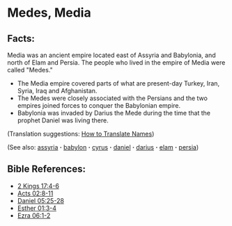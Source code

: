 # Medes, Media #

## Facts: ##

Media was an ancient empire located east of Assyria and Babylonia, and north of Elam and Persia. The people who lived in the empire of Media were called "Medes."

* The Media empire covered parts of what are present-day Turkey, Iran, Syria, Iraq and Afghanistan.
* The Medes were closely associated with the Persians and the two empires joined forces to conquer the Babylonian empire.
* Babylonia was invaded by Darius the Mede during the time that the prophet Daniel was living there.

(Translation suggestions: [How to Translate Names](https://git.door43.org/Door43/en-ta-translate-vol1/src/master/content/translate_names.md))

(See also: [assyria](../other/assyria.md) **·** [babylon](../other/babylon.md) **·** [cyrus](../other/cyrus.md) **·** [daniel](../other/daniel.md) **·** [darius](../other/darius.md) **·** [elam](../other/elam.md) **·** [persia](../other/persia.md))

## Bible References: ##

* [2 Kings 17:4-6](https://door43.org/en/bible/notes/2ki/17/04)
* [Acts 02:8-11](https://door43.org/en/bible/notes/act/02/08)
* [Daniel 05:25-28](https://door43.org/en/bible/notes/dan/05/25)
* [Esther 01:3-4](https://door43.org/en/bible/notes/est/01/03)
* [Ezra 06:1-2](https://door43.org/en/bible/notes/ezr/06/01)

